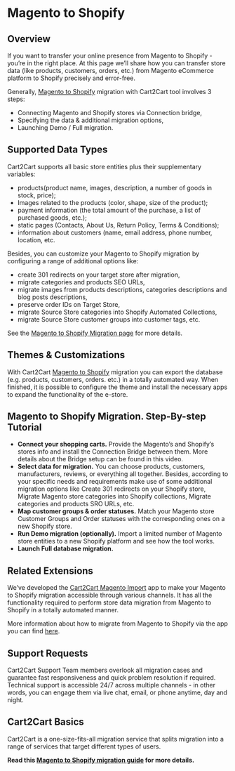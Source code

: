 # Magento to Shopify

## Overview
If you want to transfer your online presence from Magento to Shopify - you’re in the right place. At this page we’ll share how you can transfer store data (like products, customers, orders, etc.) from Magento eCommerce platform to Shopify precisely and error-free.

Generally, [Magento to Shopify](https://www.shopping-cart-migration.com/shopping-cart-migration-options/1066-magento-to-shopify-migration?utm_source=github-articles&utm_medium=articles&utm_term=magento-shopify&utm_campaign=github.com) migration with Cart2Cart tool involves 3 steps:

* Connecting Magento and Shopify stores via Connection bridge,
* Specifying the data & additional migration options,
* Launching Demo / Full migration.

## Supported Data Types
Cart2Cart supports all basic store entities plus their supplementary variables:

* products(product name, images, description, a number of goods in stock, price);
* Images related to the products (color, shape, size of the product);
* payment information (the total amount of the purchase, a list of purchased goods, etc.);
* static pages (Contacts, About Us, Return Policy, Terms & Conditions);
* information about customers (name, email address, phone number, location, etc.

Besides, you can customize your Magento to Shopify migration by configuring a range of additional options like:

* create 301 redirects on your target store after migration,
* migrate categories and products SEO URLs,
* migrate images from products descriptions, categories descriptions and blog posts descriptions,
* preserve order IDs on Target Store,
* migrate Source Store categories into Shopify Automated Collections,
* migrate Source Store customer groups into customer tags, etc.

See the [Magento to Shopify Migration page](https://www.shopping-cart-migration.com/shopping-cart-migration-options/1066-magento-to-shopify-migration?utm_source=github-articles&utm_medium=articles&utm_term=magento-shopify&utm_campaign=github.com) for more details.

## Themes & Customizations
With Cart2Cart  [Magento to Shopify](https://www.shopping-cart-migration.com/shopping-cart-migration-options/1066-magento-to-shopify-migration?utm_source=github-articles&utm_medium=articles&utm_term=magento-shopify&utm_campaign=github.com) migration you сan export the database (e.g. products, customers, orders. etc.) in a totally automated way. When finished, it is possible to configure the theme and install the necessary apps to expand the functionality of the e-store.

## Magento to Shopify Migration. Step-By-step Tutorial
* **Connect your shopping carts.** Provide the Magento’s and Shopify’s stores info and install the Connection Bridge between them. More details about the Bridge setup can be found in this video. 
* **Select data for migration.** You can choose products, customers, manufacturers, reviews, or everything all together. Besides, according to your specific needs and requirements make use of some additional migration options like Create 301 redirects on your Shopify store, Migrate Magento store categories into Shopify collections, Migrate categories and products SRO URLs, etc.
* **Map customer groups & order statuses.** Match your Magento store Customer Groups and Order statuses with the corresponding ones on a new Shopify store.
* **Run Demo migration (optionally).** Import a limited number of Magento store entities to a new Shopify platform and see how the tool works.
* **Launch Full database migration.** 

## Related Extensions
We’ve developed the [Cart2Cart Magento Import](https://apps.shopify.com/cart2cart-magento-importer?utm_source=github-articles&utm_medium=articles&utm_term=magento-shopify&utm_campaign=github.com) app to make your Magento to Shopify migration accessible through various channels. It has all the functionality required to perform store data migration from Magento to Shopify in a totally automated manner.

More information about how to migrate from Magento to Shopify via the app you can find [here](https://www.shopping-cart-migration.com/faq/faq/how-to-migrate-to-shopify-via-the-module?utm_source=github-articles&utm_medium=articles&utm_term=magento-shopify&utm_campaign=github.com).

## Support Requests
Cart2Cart Support Team members overlook all migration cases and guarantee fast responsiveness and quick problem resolution if required. Technical support is accessible 24/7 across multiple channels - in other words, you can engage them via live chat, email, or phone anytime, day and night.

## Cart2Cart Basics
Cart2Cart is a one-size-fits-all migration service that splits migration into a range of services that target different types of users.

**Read this [Magento to Shopify migration guide](https://www.shopping-cart-migration.com/migration-guides/an-exhaustive-step-by-step-guide-from-magento-to-shopify-migration?utm_source=github-articles&utm_medium=articles&utm_term=magento-shopify&utm_campaign=github.com) for more details.**

